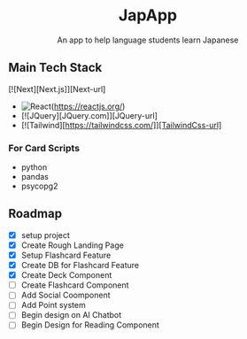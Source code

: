 <div align='center'>
  <h1>JapApp</h3>
  <p>An app to help language students learn Japanese</p>
</div>


## Main Tech Stack
[![Next][Next.js]][Next-url]
* ![React](https://img.shields.io/badge/React-20232A?style=for-the-badge&logo=react&logoColor=61DAFB)(https://reactjs.org/)
* [![JQuery][JQuery.com]][JQuery-url]
* [![Tailwind][https://tailwindcss.com/]][TailwindCss-url]
### For Card Scripts
- python
- pandas
- psycopg2

## Roadmap
- [x] setup project
- [x] Create Rough Landing Page
- [x] Setup Flashcard Feature
- [x] Create DB for Flashcard Feature
- [x] Create Deck Component
- [ ] Create Flashcard Component
- [ ] Add Social Coomponent
- [ ] Add Point system
- [ ] Begin design on AI Chatbot
- [ ] Begin Design for Reading Component
